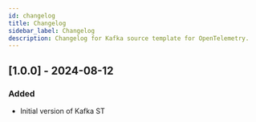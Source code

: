```yaml
---
id: changelog
title: Changelog
sidebar_label: Changelog
description: Changelog for Kafka source template for OpenTelemetry.
---
```


## [1.0.0] - 2024-08-12
### Added
- Initial version of Kafka ST